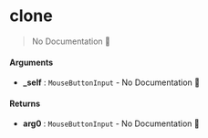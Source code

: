 # clone

> No Documentation 🚧

#### Arguments

- **\_self** : `MouseButtonInput` \- No Documentation 🚧

#### Returns

- **arg0** : `MouseButtonInput` \- No Documentation 🚧